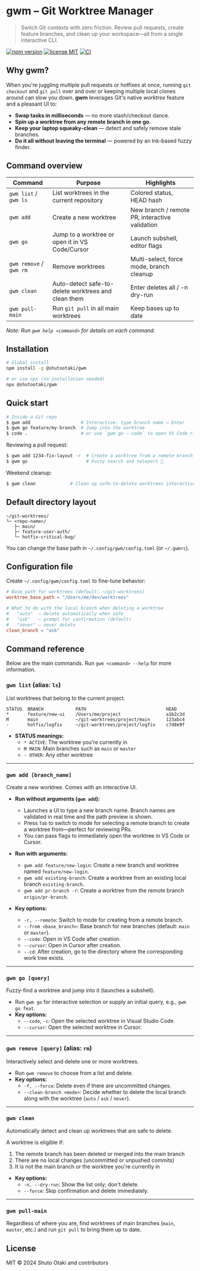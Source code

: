 # gwm – Git Worktree Manager

> Switch Git contexts with zero friction. Review pull requests, create feature branches, and clean up your workspace—all from a single interactive CLI.

[![npm version](https://img.shields.io/npm/v/gwm?color=blue&style=flat-square)](https://www.npmjs.com/package/gwm)
[![license MIT](https://img.shields.io/badge/license-MIT-green?style=flat-square)](LICENSE)
[![CI](https://github.com/your-org/gwm/actions/workflows/ci.yml/badge.svg)](https://github.com/your-org/gwm/actions/workflows/ci.yml)

## Why gwm?

When you're juggling multiple pull requests or hotfixes at once, running `git checkout` and `git pull` over and over or keeping multiple local clones around can slow you down. **gwm** leverages Git's native _worktree_ feature and a pleasant UI to:

- **Swap tasks in milliseconds** — no more stash/checkout dance.
- **Spin up a worktree from any remote branch in one go**.
- **Keep your laptop squeaky-clean** — detect and safely remove stale branches.
- **Do it all without leaving the terminal** — powered by an Ink-based fuzzy finder.

## Command overview

| Command                 | Purpose                                             | Highlights                                     |
| ----------------------- | --------------------------------------------------- | ---------------------------------------------- |
| `gwm list` / `gwm ls`   | List worktrees in the current repository            | Colored status, HEAD hash                      |
| `gwm add`               | Create a new worktree                               | New branch / remote PR, interactive validation |
| `gwm go`                | Jump to a worktree or open it in VS Code/Cursor     | Launch subshell, editor flags                  |
| `gwm remove` / `gwm rm` | Remove worktrees                                    | Multi-select, force mode, branch cleanup       |
| `gwm clean`             | Auto-detect safe-to-delete worktrees and clean them | Enter deletes all / -n dry-run                 |
| `gwm pull-main`         | Run `git pull` in all main worktrees                | Keep bases up to date                          |

_Note: Run `gwm help <command>` for details on each command._

## Installation

```bash
# Global install
npm install -g @shutootaki/gwm

# or use npx (no installation needed)
npx @shutootaki/gwm
```

## Quick start

```bash
# Inside a Git repo
$ gwm add                   # Interactive: type branch name → Enter
$ gwm go feature/my-branch  # Jump into the worktree
$ code .                    # or use `gwm go --code` to open VS Code right away
```

Reviewing a pull request:

```bash
$ gwm add 1234-fix-layout -r  # Create a worktree from a remote branch
$ gwm go                      # Fuzzy search and teleport 🚀
```

Weekend cleanup:

```bash
$ gwm clean             # Clean up safe-to-delete worktrees interactively
```

## Default directory layout

```
~/git-worktrees/
└─ <repo-name>/
   ├─ main/
   ├─ feature-user-auth/
   └─ hotfix-critical-bug/
```

You can change the base path in `~/.config/gwm/config.toml` (or `~/.gwmrc`).

## Configuration file

Create `~/.config/gwm/config.toml` to fine-tune behavior:

```toml
# Base path for worktrees (default: ~/git-worktrees)
worktree_base_path = "/Users/me/dev/worktrees"

# What to do with the local branch when deleting a worktree
#   "auto"  – delete automatically when safe
#   "ask"   – prompt for confirmation (default)
#   "never" – never delete
clean_branch = "ask"
```

## Command reference

Below are the main commands. Run `gwm <command> --help` for more information.

### `gwm list` (alias: `ls`)

List worktrees that belong to the current project.

```text
STATUS  BRANCH            PATH                              HEAD
*       feature/new-ui    /Users/me/project                 a1b2c3d
M       main              ~/git-worktrees/project/main      123abc4
-       hotfix/logfix     ~/git-worktrees/project/logfix    c7d8e9f
```

- **STATUS meanings:**
  - `* ACTIVE`: The worktree you're currently in
  - `M MAIN`: Main branches such as `main` or `master`
  - `- OTHER`: Any other worktree

---

### `gwm add [branch_name]`

Create a new worktree. Comes with an interactive UI.

- **Run without arguments (`gwm add`):**
  - Launches a UI to type a new branch name. Branch names are validated in real time and the path preview is shown.
  - Press `Tab` to switch to mode for selecting a remote branch to create a worktree from—perfect for reviewing PRs.
  - You can pass flags to immediately open the worktree in VS Code or Cursor.

- **Run with arguments:**
  - `gwm add feature/new-login`: Create a new branch and worktree named `feature/new-login`.
  - `gwm add existing-branch`: Create a worktree from an existing local branch `existing-branch`.
  - `gwm add pr-branch -r`: Create a worktree from the remote branch `origin/pr-branch`.

- **Key options:**
  - `-r, --remote`: Switch to mode for creating from a remote branch.
  - `--from <base_branch>`: Base branch for new branches (default: `main` or `master`).
  - `--code`: Open in VS Code after creation.
  - `--cursor`: Open in Cursor after creation.
  - `--cd`: After creation, go to the directory where the corresponding work tree exists.

---

### `gwm go [query]`

Fuzzy-find a worktree and jump into it (launches a subshell).

- Run `gwm go` for interactive selection or supply an initial query, e.g., `gwm go feat`.
- **Key options:**
  - `--code`, `-c`: Open the selected worktree in Visual Studio Code.
  - `--cursor`: Open the selected worktree in Cursor.

---

### `gwm remove [query]` (alias: `rm`)

Interactively select and delete one or more worktrees.

- Run `gwm remove` to choose from a list and delete.
- **Key options:**
  - `-f, --force`: Delete even if there are uncommitted changes.
  - `--clean-branch <mode>`: Decide whether to delete the local branch along with the worktree (`auto` / `ask` / `never`).

---

### `gwm clean`

Automatically detect and clean up worktrees that are safe to delete.

A worktree is eligible if:

1. The remote branch has been deleted or merged into the main branch
2. There are no local changes (uncommitted or unpushed commits)
3. It is not the main branch or the worktree you're currently in

- **Key options:**
  - `-n, --dry-run`: Show the list only; don't delete.
  - `--force`: Skip confirmation and delete immediately.

---

### `gwm pull-main`

Regardless of where you are, find worktrees of main branches (`main`, `master`, etc.) and run `git pull` to bring them up to date.

## License

MIT © 2024 Shuto Otaki and contributors
